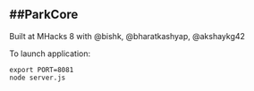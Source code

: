 ##ParkCore
---

Built at MHacks 8 with @bishk, @bharatkashyap, @akshaykg42

To launch application: 

``` export PORT=8081 ``` <br>
``` node server.js ```

